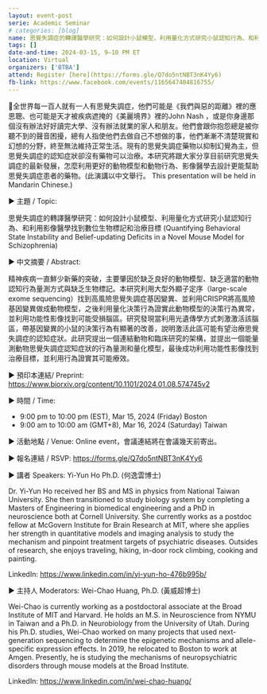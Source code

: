 ```yaml
---
layout: event-post
serie: Academic Seminar
# categories: [blog]
name: 思覺失調症的轉譯醫學研究：如何設計小鼠模型、利用量化方式研究小鼠認知行為、和利用影像醫學找到數位生物標記和治療目標
tags: []
date-and-time: 2024-03-15, 9–10 PM ET
location: Virtual
organizers: ['BTBA']
attend: Register [here](https://forms.gle/Q7do5ntNBT3nK4Yy6)
fb-link: https://www.facebook.com/events/1165647404816755/
---
```


🧠全世界每一百人就有一人有思覺失調症，他們可能是《我們與惡的距離》裡的應思聰、也可能是天才被疾病遮掩的《美麗境界》裡的John Nash ，或是你身邊那個沒有辦法好好讀完大學、沒有辦法就業的家人和朋友。他們會跟你抱怨總是被你聽不到的聲音困擾，總有人指使他們去做自己不想做的事，他們漸漸不清楚現實和幻想的分野，終至無法維持正常生活。現有的思覺失調症藥物以抑制幻覺為主，但思覺失調症的認知症狀卻沒有藥物可以治療。本研究將跟大家分享目前研究思覺失調症的最新發展，怎麼利用更好的動物模型和動物行為、影像醫學去設計更能幫助思覺失調症患者的藥物。(此演講以中文舉行。 This presentation will be held in Mandarin Chinese.)

▶️ 主題 / Topic:

思覺失調症的轉譯醫學研究：如何設計小鼠模型、利用量化方式研究小鼠認知行為、和利用影像醫學找到數位生物標記和治療目標 (Quantifying Behavioral State Instability and Belief-updating Deficits in a Novel Mouse Model for Schizophrenia)

▶️ 中文摘要 / Abstract:

精神疾病一直鮮少新藥的突破，主要肇因於缺乏良好的動物模型、缺乏適當的動物認知行為量測方式與缺乏生物標記。本研究利用大型外顯子定序（large-scale exome sequencing）找到高風險思覺失調症基因變異、並利用CRISPR將高風險基因變異做成動物模型，之後利用量化決策行為證實此動物模型的決策行為異常，並利用功能性影像找到可能受損腦區。研究發現當利用光遺傳學方式刺激激活該腦區，帶基因變異的小鼠的決策行為有顯著的改善，說明激活此區可能有望治療思覺失調症的認知症狀。此研究提出一個連結動物和臨床研究的架構，並提出一個能量測動物思覺失調症認知症狀的行為量測和量化模型，最後成功利用功能性影像找到治療目標，並利用行為證實其可能療效。

▶️ 預印本連結/ Preprint: https://www.biorxiv.org/content/10.1101/2024.01.08.574745v2

▶️ 時間 / Time:

* 9:00 pm to 10:00 pm (EST), Mar 15, 2024 (Friday) Boston
* 9:00 am to 10:00 am (GMT+8), Mar 16, 2024 (Saturday) Taiwan

▶️ 活動地點 / Venue: Online event，會議連結將在會議幾天前寄出。

▶️ 報名連結 / RSVP: <https://forms.gle/Q7do5ntNBT3nK4Yy6>

▶️ 講者 Speakers: Yi-Yun Ho Ph.D. (何逸雲博士)

Dr. Yi-Yun Ho received her BS and MS in physics from National Taiwan University. She then transitioned to study biology system by completing a Masters of Engineering in biomedical engineering and a PhD in neuroscience both at Cornell University. She currently works as a postdoc fellow at McGovern Institute for Brain Research at MIT, where she applies her strength in quantitative models and imaging analysis to study the mechanism and pinpoint treatment targets of psychiatric diseases. Outsides of research, she enjoys traveling, hiking, in-door rock climbing, cooking and painting.

LinkedIn: <https://www.linkedin.com/in/yi-yun-ho-476b995b/>

▶️ 主持人 Moderators: Wei-Chao Huang, Ph.D. (黃威超博士)

Wei-Chao is currently working as a postdoctoral associate at the Broad Institute of MIT and Harvard. He holds an M.S. in Neuroscience from NYMU in Taiwan and a Ph.D. in Neurobiology from the University of Utah. During his Ph.D. studies, Wei-Chao worked on many projects that used next-generation sequencing to determine the epigenetic mechanisms and allele-specific expression effects. In 2019, he relocated to Boston to work at Amgen. Presently, he is studying the mechanisms of neuropsychiatric disorders through mouse models at the Broad Institute.

LinkedIn: <https://www.linkedin.com/in/wei-chao-huang/>
